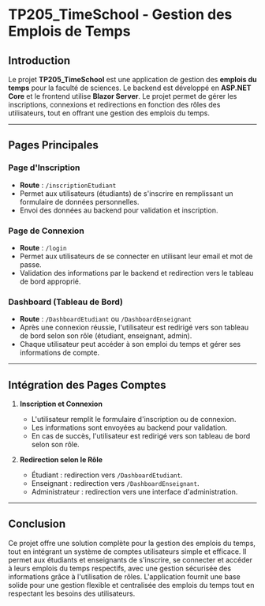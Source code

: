 # **TP205_TimeSchool - Gestion des Emplois de Temps**

## **Introduction**
Le projet **TP205_TimeSchool** est une application de gestion des **emplois du temps** pour la faculté de sciences. Le backend est développé en **ASP.NET Core** et le frontend utilise **Blazor Server**. Le projet permet de gérer les inscriptions, connexions et redirections en fonction des rôles des utilisateurs, tout en offrant une gestion des emplois du temps.

---

## **Pages Principales**

### **Page d'Inscription**
- **Route** : `/inscriptionEtudiant`
- Permet aux utilisateurs (étudiants) de s'inscrire en remplissant un formulaire de données personnelles.
- Envoi des données au backend pour validation et inscription.

### **Page de Connexion**
- **Route** : `/login`
- Permet aux utilisateurs de se connecter en utilisant leur email et mot de passe.
- Validation des informations par le backend et redirection vers le tableau de bord approprié.

### **Dashboard (Tableau de Bord)**
- **Route** : `/DashboardEtudiant` ou `/DashboardEnseignant`
- Après une connexion réussie, l'utilisateur est redirigé vers son tableau de bord selon son rôle (étudiant, enseignant, admin).
- Chaque utilisateur peut accéder à son emploi du temps et gérer ses informations de compte.

---

## **Intégration des Pages Comptes**

1. **Inscription et Connexion**
   - L'utilisateur remplit le formulaire d'inscription ou de connexion.
   - Les informations sont envoyées au backend pour validation.
   - En cas de succès, l'utilisateur est redirigé vers son tableau de bord selon son rôle.

2. **Redirection selon le Rôle**
   - Étudiant : redirection vers `/DashboardEtudiant`.
   - Enseignant : redirection vers `/DashboardEnseignant`.
   - Administrateur : redirection vers une interface d'administration.

---

## **Conclusion**
Ce projet offre une solution complète pour la gestion des emplois du temps, tout en intégrant un système de comptes utilisateurs simple et efficace. Il permet aux étudiants et enseignants de s'inscrire, se connecter et accéder à leurs emplois du temps respectifs, avec une gestion sécurisée des informations grâce à l'utilisation de rôles. L'application fournit une base solide pour une gestion flexible et centralisée des emplois du temps tout en respectant les besoins des utilisateurs.